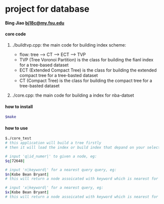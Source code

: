 # project for database

#### Bing Jiao     bj18c@my.fsu.edu

#### core code


1. ./buildtvp.cpp: the main code for building index scheme:
  	- flow: tree --> CT --> ECT --> TVP
  	- TVP (Tree Voronoi Partition) is the class for building the fianl index for a tree-based dataset
  	- ECT (Extended Compact Tree) is the class for building the extended compact tree for a tree-basted dataset
  	- CT (Compact Tree) is the class for building the compact tree for a tree-basted dataset

2. ./core.cpp: the main code for building a index for nba-datset



#### how to install
```bash
$make
```

#### how to use
```bash
$./core_test
# this application will build a tree firstly
# then it will load the index or build index that depand on your select

# input 'q|id_numer|' to given a node, eg:
$q|72648|

# input 'n|keyword|' for a nearest query query, eg:
$n|Kobe Bean Bryant|
# this will return a node assoicated with keyword which is nearest for node-72648 by the index;

# input 'x|keyword|' for a nearest query, eg:
$x|Kobe Bean Bryant|
# this will return a node assoicated with keyword which is nearest for node-72648 by the BFT;
```

